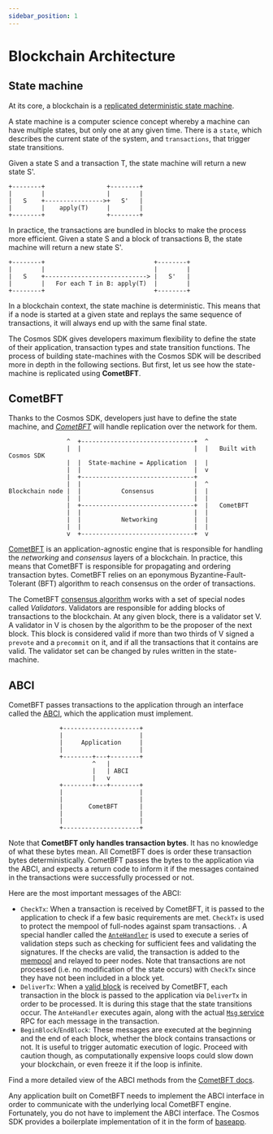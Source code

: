 ```yaml
---
sidebar_position: 1
---
```


# Blockchain Architecture

## State machine

At its core, a blockchain is a [replicated deterministic state machine](https://en.wikipedia.org/wiki/State_machine_replication).

A state machine is a computer science concept whereby a machine can have multiple states, but only one at any given time. There is a `state`, which describes the current state of the system, and `transactions`, that trigger state transitions.

Given a state S and a transaction T, the state machine will return a new state S'.

```text
+--------+                 +--------+
|        |                 |        |
|   S    +---------------->+   S'   |
|        |    apply(T)     |        |
+--------+                 +--------+
```

In practice, the transactions are bundled in blocks to make the process more efficient. Given a state S and a block of transactions B, the state machine will return a new state S'.

```text
+--------+                              +--------+
|        |                              |        |
|   S    +----------------------------> |   S'   |
|        |   For each T in B: apply(T)  |        |
+--------+                              +--------+
```

In a blockchain context, the state machine is deterministic. This means that if a node is started at a given state and replays the same sequence of transactions, it will always end up with the same final state.

The Cosmos SDK gives developers maximum flexibility to define the state of their application, transaction types and state transition functions. The process of building state-machines with the Cosmos SDK will be described more in depth in the following sections. But first, let us see how the state-machine is replicated using **CometBFT**.

## CometBFT

Thanks to the Cosmos SDK, developers just have to define the state machine, and [*CometBFT*](https://docs.cometbft.com/v0.37/introduction/what-is-cometbft) will handle replication over the network for them.

```text
                ^  +-------------------------------+  ^
                |  |                               |  |   Built with Cosmos SDK
                |  |  State-machine = Application  |  |
                |  |                               |  v
                |  +-------------------------------+
                |  |                               |  ^
Blockchain node |  |           Consensus           |  |
                |  |                               |  |
                |  +-------------------------------+  |   CometBFT
                |  |                               |  |
                |  |           Networking          |  |
                |  |                               |  |
                v  +-------------------------------+  v
```

[CometBFT](https://docs.cometbft.com/v0.37/introduction/what-is-cometbft) is an application-agnostic engine that is responsible for handling the *networking* and *consensus* layers of a blockchain. In practice, this means that CometBFT is responsible for propagating and ordering transaction bytes. CometBFT relies on an eponymous Byzantine-Fault-Tolerant (BFT) algorithm to reach consensus on the order of transactions.

The CometBFT [consensus algorithm](https://docs.cometbft.com/v0.37/introduction/what-is-cometbft#consensus-overview) works with a set of special nodes called *Validators*. Validators are responsible for adding blocks of transactions to the blockchain. At any given block, there is a validator set V. A validator in V is chosen by the algorithm to be the proposer of the next block. This block is considered valid if more than two thirds of V signed a `prevote` and a `precommit` on it, and if all the transactions that it contains are valid. The validator set can be changed by rules written in the state-machine.

## ABCI

CometBFT passes transactions to the application through an interface called the [ABCI](https://docs.cometbft.com/v0.37/spec/abci/), which the application must implement.

```text
              +---------------------+
              |                     |
              |     Application     |
              |                     |
              +--------+---+--------+
                       ^   |
                       |   | ABCI
                       |   v
              +--------+---+--------+
              |                     |
              |                     |
              |       CometBFT      |
              |                     |
              |                     |
              +---------------------+
```

Note that **CometBFT only handles transaction bytes**. It has no knowledge of what these bytes mean. All CometBFT does is order these transaction bytes deterministically. CometBFT passes the bytes to the application via the ABCI, and expects a return code to inform it if the messages contained in the transactions were successfully processed or not.

Here are the most important messages of the ABCI:

* `CheckTx`: When a transaction is received by CometBFT, it is passed to the application to check if a few basic requirements are met. `CheckTx` is used to protect the mempool of full-nodes against spam transactions. . A special handler called the [`AnteHandler`](../learn/04-gas-fees.md#antehandler) is used to execute a series of validation steps such as checking for sufficient fees and validating the signatures. If the checks are valid, the transaction is added to the [mempool](https://docs.cometbft.com/v0.37/spec/p2p/messages/mempool) and relayed to peer nodes. Note that transactions are not processed (i.e. no modification of the state occurs) with `CheckTx` since they have not been included in a block yet.
* `DeliverTx`: When a [valid block](https://docs.cometbft.com/v0.37/spec/core/data_structures#block) is received by CometBFT, each transaction in the block is passed to the application via `DeliverTx` in order to be processed. It is during this stage that the state transitions occur. The `AnteHandler` executes again, along with the actual [`Msg` service](../building-modules/03-msg-services.md) RPC for each message in the transaction.
* `BeginBlock`/`EndBlock`: These messages are executed at the beginning and the end of each block, whether the block contains transactions or not. It is useful to trigger automatic execution of logic. Proceed with caution though, as computationally expensive loops could slow down your blockchain, or even freeze it if the loop is infinite.

Find a more detailed view of the ABCI methods from the [CometBFT docs](https://docs.cometbft.com/v0.37/spec/abci/).

Any application built on CometBFT needs to implement the ABCI interface in order to communicate with the underlying local CometBFT engine. Fortunately, you do not have to implement the ABCI interface. The Cosmos SDK provides a boilerplate implementation of it in the form of [baseapp](./03-sdk-design.md#baseapp).
